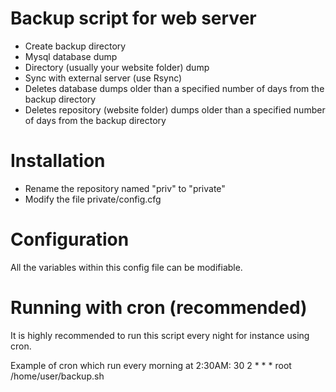 # Backup script for web server

* Create backup directory
* Mysql database dump
* Directory (usually your website folder) dump
* Sync with external server (use Rsync)
* Deletes database dumps older than a specified number of days from the backup directory
* Deletes repository (website folder) dumps older than a specified number of days from the backup directory


# Installation

* Rename the repository named "priv" to "private"
* Modify the file private/config.cfg  
    
# Configuration

All the variables within this config file can be modifiable.

# Running with cron (recommended)

It is highly recommended to run this script every night for instance using cron.

Example of cron which run every morning at 2:30AM:
    30 2 * * * root /home/user/backup.sh
    

